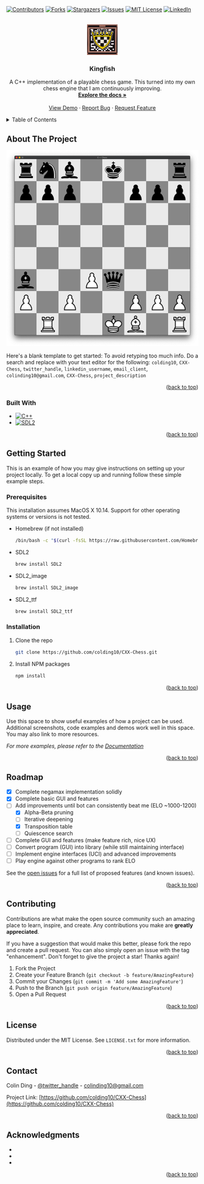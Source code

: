 <!-- Improved compatibility of back to top link: See: https://github.com/othneildrew/Best-README-Template/pull/73 -->
<a name="readme-top"></a>
<!--
*** Thanks for checking out the Best-README-Template. If you have a suggestion
*** that would make this better, please fork the repo and create a pull request
*** or simply open an issue with the tag "enhancement".
*** Don't forget to give the project a star!
*** Thanks again! Now go create something AMAZING! :D
-->

<!-- PROJECT SHIELDS -->
<!--
*** I'm using markdown "reference style" links for readability.
*** Reference links are enclosed in brackets [ ] instead of parentheses ( ).
*** See the bottom of this document for the declaration of the reference variables
*** for contributors-url, forks-url, etc. This is an optional, concise syntax you may use.
*** https://www.markdownguide.org/basic-syntax/#reference-style-links
-->
[![Contributors][contributors-shield]][contributors-url]
[![Forks][forks-shield]][forks-url]
[![Stargazers][stars-shield]][stars-url]
[![Issues][issues-shield]][issues-url]
[![MIT License][license-shield]][license-url]
[![LinkedIn][linkedin-shield]][linkedin-url]

<!-- PROJECT LOGO -->
<br />
<div align="center">
  <a href="https://github.com/colding10/CXX-Chess">
    <img src="images/logo.jpeg" alt="Logo" width="80" height="80">
  </a>

<h3 align="center">Kingfish</h3>

  <p align="center">
    A C++ implementation of a playable chess game. This turned into my own chess engine that I am continuously improving.
    <br />
    <a href="https://github.com/colding10/CXX-Chess"><strong>Explore the docs »</strong></a>
    <br />
    <br />
    <a href="https://github.com/colding10/CXX-Chess">View Demo</a>
    ·
    <a href="https://github.com/colding10/CXX-Chess/issues">Report Bug</a>
    ·
    <a href="https://github.com/colding10/CXX-Chess/issues">Request Feature</a>
  </p>
</div>

<!-- TABLE OF CONTENTS -->
<details>
  <summary>Table of Contents</summary>
  <ol>
    <li>
      <a href="#about-the-project">About The Project</a>
      <ul>
        <li><a href="#built-with">Built With</a></li>
      </ul>
    </li>
    <li>
      <a href="#getting-started">Getting Started</a>
      <ul>
        <li><a href="#prerequisites">Prerequisites</a></li>
        <li><a href="#installation">Installation</a></li>
      </ul>
    </li>
    <li><a href="#usage">Usage</a></li>
    <li><a href="#roadmap">Roadmap</a></li>
    <li><a href="#contributing">Contributing</a></li>
    <li><a href="#license">License</a></li>
    <li><a href="#contact">Contact</a></li>
    <li><a href="#acknowledgments">Acknowledgments</a></li>
  </ol>
</details>

<!-- ABOUT THE PROJECT -->
## About The Project

[![Product Name Screen Shot][product-screenshot]](https://example.com)

Here's a blank template to get started: To avoid retyping too much info. Do a search and replace with your text editor for the following: `colding10`, `CXX-Chess`, `twitter_handle`, `linkedin_username`, `email_client`, `colinding10@gmail.com`, `CXX-Chess`, `project_description`

<p align="right">(<a href="#readme-top">back to top</a>)</p>

### Built With

* [![C++][C++]][C++-url]
* [![SDL2][SDL2]][SDL-url]

<p align="right">(<a href="#readme-top">back to top</a>)</p>

<!-- GETTING STARTED -->
## Getting Started

This is an example of how you may give instructions on setting up your project locally.
To get a local copy up and running follow these simple example steps.

### Prerequisites

This installation assumes MacOS X 10.14. Support for other operating systems or versions is not tested.

* Homebrew (if not installed)

  ```bash
  /bin/bash -c "$(curl -fsSL https://raw.githubusercontent.com/Homebrew/install/HEAD/install.sh)"
  ```

* SDL2

  ```bash
  brew install SDL2
  ```

* SDL2_image
  
  ```bash
  brew install SDL2_image
  ```

* SDL2_ttf

  ```bash
  brew install SDL2_ttf
  ```

### Installation

1. Clone the repo

   ```sh
   git clone https://github.com/colding10/CXX-Chess.git
   ```

2. Install NPM packages

   ```sh
   npm install
   ```

<p align="right">(<a href="#readme-top">back to top</a>)</p>

<!-- USAGE EXAMPLES -->
## Usage

Use this space to show useful examples of how a project can be used. Additional screenshots, code examples and demos work well in this space. You may also link to more resources.

_For more examples, please refer to the [Documentation](https://example.com)_

<p align="right">(<a href="#readme-top">back to top</a>)</p>

<!-- ROADMAP -->
## Roadmap

* [x] Complete negamax implementation solidly
* [x] Complete basic GUI and features
* [ ] Add improvements until bot can consistently beat me (ELO ~1000-1200)
  * [x] Alpha-Beta pruning
  * [ ] Iterative deepening
  * [x] Transposition table
  * [ ] Quiescence search
* [ ] Complete GUI and features (make feature rich, nice UX)
* [ ] Convert program (GUI) into library (while still maintaining interface)
* [ ] Implement engine interfaces (UCI) and advanced improvements
* [ ] Play engine against other programs to rank ELO

See the [open issues](https://github.com/colding10/CXX-Chess/issues) for a full list of proposed features (and known issues).

<p align="right">(<a href="#readme-top">back to top</a>)</p>

<!-- CONTRIBUTING -->
## Contributing

Contributions are what make the open source community such an amazing place to learn, inspire, and create. Any contributions you make are **greatly appreciated**.

If you have a suggestion that would make this better, please fork the repo and create a pull request. You can also simply open an issue with the tag "enhancement".
Don't forget to give the project a star! Thanks again!

1. Fork the Project
2. Create your Feature Branch (`git checkout -b feature/AmazingFeature`)
3. Commit your Changes (`git commit -m 'Add some AmazingFeature'`)
4. Push to the Branch (`git push origin feature/AmazingFeature`)
5. Open a Pull Request

<p align="right">(<a href="#readme-top">back to top</a>)</p>

<!-- LICENSE -->
## License

Distributed under the MIT License. See `LICENSE.txt` for more information.

<p align="right">(<a href="#readme-top">back to top</a>)</p>

<!-- CONTACT -->
## Contact

Colin Ding - [@twitter_handle](https://twitter.com/twitter_handle) - colinding10@gmail.com

Project Link: [https://github.com/colding10/CXX-Chess](https://github.com/colding10/CXX-Chess)

<p align="right">(<a href="#readme-top">back to top</a>)</p>

<!-- ACKNOWLEDGMENTS -->
## Acknowledgments

* []()
* []()
* []()

<p align="right">(<a href="#readme-top">back to top</a>)</p>

<!-- MARKDOWN LINKS & IMAGES -->
<!-- https://www.markdownguide.org/basic-syntax/#reference-style-links -->
[contributors-shield]: https://img.shields.io/github/contributors/colding10/CXX-Chess.svg?style=for-the-badge
[contributors-url]: https://github.com/colding10/CXX-Chess/graphs/contributors

[forks-shield]: https://img.shields.io/github/forks/colding10/CXX-Chess.svg?style=for-the-badge
[forks-url]: https://github.com/colding10/CXX-Chess/network/members

[stars-shield]: https://img.shields.io/github/stars/colding10/CXX-Chess.svg?style=for-the-badge
[stars-url]: https://github.com/colding10/CXX-Chess/stargazers

[issues-shield]: https://img.shields.io/github/issues/colding10/CXX-Chess.svg?style=for-the-badge
[issues-url]: https://github.com/colding10/CXX-Chess/issues

[license-shield]: https://img.shields.io/github/license/colding10/CXX-Chess.svg?style=for-the-badge
[license-url]: https://github.com/colding10/CXX-Chess/blob/master/LICENSE.txt

[linkedin-shield]: https://img.shields.io/badge/-LinkedIn-black.svg?style=for-the-badge&logo=linkedin&colorB=555
[linkedin-url]: https://linkedin.com/in/linkedin_username

[product-screenshot]: images/screenshot.png

<!-- Built With -->
[C++]: https://img.shields.io/badge/C++-20232A?style=for-the-badge&logo=nextdotjs&logoColor=white
[C++-url]: https://isocpp.org/

[SDL2]: https://img.shields.io/badge/SDL2-0769AD?style=for-the-badge&logo=none&logoColor=white
[SDL-url]: https://www.libsdl.org/
